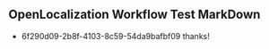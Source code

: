 ## OpenLocalization Workflow Test MarkDown
* 6f290d09-2b8f-4103-8c59-54da9bafbf09 thanks!

<!--HONumber=Sep16_HO1-->


